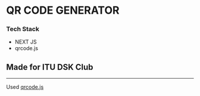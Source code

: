 # QR CODE GENERATOR

### Tech Stack

- NEXT JS
- qrcode.js

## Made for ITU DSK Club

---

Used [qrcode.js](http://davidshimjs.github.io/qrcodejs/)
